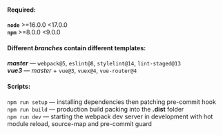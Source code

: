 #### Required:
**`node`** >=16.0.0 <17.0.0  
**`npm`** >=8.0.0 <9.0.0  

#### Different *branches* contain different templates:
***master*** — `webpack@5`, `eslint@8`, `stylelint@14`, `lint-staged@13`  
***vue3*** — *master* + `vue@3`, `vuex@4`, `vue-router@4`  

#### Scripts:
`npm run setup` — installing dependencies then patching pre-commit hook  
`npm run build` — production build packing into the **.dist** folder  
`npm run dev` — starting the webpack dev server in development with hot module reload, source-map and pre-commit guard  
